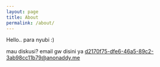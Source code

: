 ```yaml
---
layout: page
title: About
permalink: /about/
---
```


Hello.. para nyubi :)

mau diskusi? email gw disini ya d2170f75-dfe6-46a5-89c2-3ab98cc11b79@anonaddy.me


